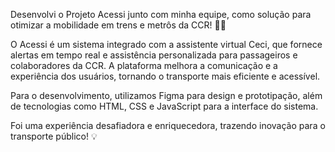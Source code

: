 Desenvolvi o Projeto Acessi junto com minha equipe, como solução para otimizar a mobilidade em trens e metrôs da CCR! 🚆✨

O Acessi é um sistema integrado com a assistente virtual Ceci, que fornece alertas em tempo real e assistência personalizada para passageiros e colaboradores da CCR. A plataforma melhora a comunicação e a experiência dos usuários, tornando o transporte mais eficiente e acessível.

Para o desenvolvimento, utilizamos Figma para design e prototipação, além de tecnologias como HTML, CSS e JavaScript para a interface do sistema.

Foi uma experiência desafiadora e enriquecedora, trazendo inovação para o transporte público! 💡
